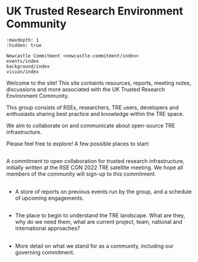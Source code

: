 # UK Trusted Research Environment Community

```{toctree}
:maxdepth: 1
:hidden: true

Newcastle Commitment <newcastle-commitment/index>
events/index
background/index
vision/index
```

Welcome to the site! This site containts resources, reports, meeting notes, discussions and more associated with the UK Trusted Research Environment Community.

This group consists of RSEs, researchers, TRE users, developers and enthusiasts sharing best practice and knowledge within the TRE space.

We aim to collaborate on and communicate about open-source TRE infrastructure.

Please feel free to explore! A few possible places to start:

## [](newcastle-commitment/index)

A commitment to open collaboration for trusted research infrastructure, initially written at the RSE CON 2022 TRE satellite meeting.
We hope all members of the community will sign-up to this commitment.

## [](events/index)

- A store of reports on previous events run by the group, and a schedule of upcoming engagements.

## [](background/index)

- The place to begin to understand the TRE landscape. What are they, why do we need them, what are current project, team, national and international approaches?

## [](vision/index)

- More detail on what we stand for as a community, including our governing commitment.
